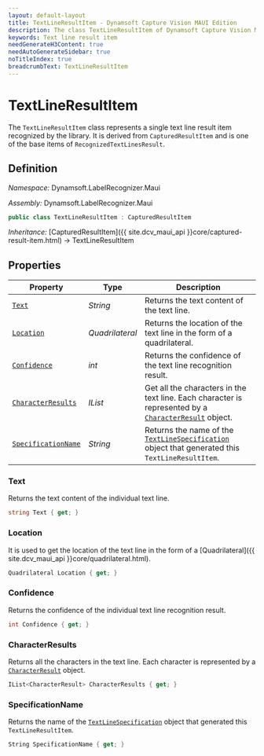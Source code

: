 ```yaml
---
layout: default-layout
title: TextLineResultItem - Dynamsoft Capture Vision MAUI Edition
description: The class TextLineResultItem of Dynamsoft Capture Vision MAUI edition represents a text line result item recognized by a document layout analysis engine.
keywords: Text line result item
needGenerateH3Content: true
needAutoGenerateSidebar: true
noTitleIndex: true
breadcrumbText: TextLineResultItem
---
```


# TextLineResultItem

The `TextLineResultItem` class represents a single text line result item recognized by the library. It is derived from `CapturedResultItem` and is one of the base items of `RecognizedTextLinesResult`.

## Definition

*Namespace:* Dynamsoft.LabelRecognizer.Maui

*Assembly:* Dynamsoft.LabelRecognizer.Maui

```csharp
public class TextLineResultItem : CapturedResultItem
```

*Inheritance:* [CapturedResultItem]({{ site.dcv_maui_api }}core/captured-result-item.html) -> TextLineResultItem

## Properties

| Property | Type | Description |
| --------- | ---- | ----------- |
| [`Text`](#text) | *String* | Returns the text content of the text line. |
| [`Location`](#location) | *Quadrilateral* | Returns the location of the text line in the form of a quadrilateral. |
| [`Confidence`](#confidence) | *int* | Returns the confidence of the text line recognition result. |
| [`CharacterResults`](#characterresults) | *IList<CharacterResult>* | Get all the characters in the text line. Each character is represented by a [`CharacterResult`](character-result.html) object. |
| [`SpecificationName`](#specificationname) | *String* | Returns the name of the [`TextLineSpecification`]({{site.dcv_parameter_reference}}text-line-specification/) object that generated this `TextLineResultItem`. |

### Text

Returns the text content of the individual text line.

```csharp
string Text { get; }
```

### Location

It is used to get the location of the text line in the form of a [Quadrilateral]({{ site.dcv_maui_api }}core/quadrilateral.html).

```csharp
Quadrilateral Location { get; }
```

### Confidence

Returns the confidence of the individual text line recognition result.

```csharp
int Confidence { get; }
```

### CharacterResults

Returns all the characters in the text line. Each character is represented by a [`CharacterResult`](character-result.md) object.

```csharp
IList<CharacterResult> CharacterResults { get; }
```

### SpecificationName

Returns the name of the [`TextLineSpecification`]({{site.dcv_parameter_reference}}text-line-specification/) object that generated this `TextLineResultItem`.

```csharp
String SpecificationName { get; }
```
